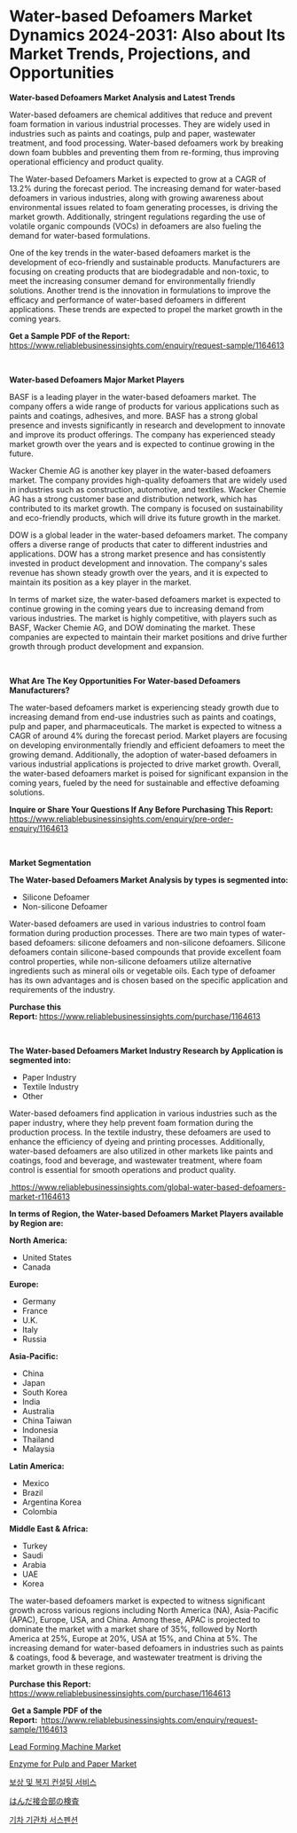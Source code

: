 <p><h1>Water-based Defoamers Market Dynamics 2024-2031: Also about Its Market Trends, Projections, and Opportunities</h1></p><p><strong>Water-based Defoamers Market Analysis and Latest Trends</strong></p>
<p><p>Water-based defoamers are chemical additives that reduce and prevent foam formation in various industrial processes. They are widely used in industries such as paints and coatings, pulp and paper, wastewater treatment, and food processing. Water-based defoamers work by breaking down foam bubbles and preventing them from re-forming, thus improving operational efficiency and product quality.</p><p>The Water-based Defoamers Market is expected to grow at a CAGR of 13.2% during the forecast period. The increasing demand for water-based defoamers in various industries, along with growing awareness about environmental issues related to foam generating processes, is driving the market growth. Additionally, stringent regulations regarding the use of volatile organic compounds (VOCs) in defoamers are also fueling the demand for water-based formulations.</p><p>One of the key trends in the water-based defoamers market is the development of eco-friendly and sustainable products. Manufacturers are focusing on creating products that are biodegradable and non-toxic, to meet the increasing consumer demand for environmentally friendly solutions. Another trend is the innovation in formulations to improve the efficacy and performance of water-based defoamers in different applications. These trends are expected to propel the market growth in the coming years.</p></p>
<p><strong>Get a Sample PDF of the Report:&nbsp;</strong> <a href="https://www.reliablebusinessinsights.com/enquiry/request-sample/1164613">https://www.reliablebusinessinsights.com/enquiry/request-sample/1164613</a></p>
<p>&nbsp;</p>
<p><strong>Water-based Defoamers Major Market Players</strong></p>
<p><p>BASF is a leading player in the water-based defoamers market. The company offers a wide range of products for various applications such as paints and coatings, adhesives, and more. BASF has a strong global presence and invests significantly in research and development to innovate and improve its product offerings. The company has experienced steady market growth over the years and is expected to continue growing in the future.</p><p>Wacker Chemie AG is another key player in the water-based defoamers market. The company provides high-quality defoamers that are widely used in industries such as construction, automotive, and textiles. Wacker Chemie AG has a strong customer base and distribution network, which has contributed to its market growth. The company is focused on sustainability and eco-friendly products, which will drive its future growth in the market.</p><p>DOW is a global leader in the water-based defoamers market. The company offers a diverse range of products that cater to different industries and applications. DOW has a strong market presence and has consistently invested in product development and innovation. The company's sales revenue has shown steady growth over the years, and it is expected to maintain its position as a key player in the market.</p><p>In terms of market size, the water-based defoamers market is expected to continue growing in the coming years due to increasing demand from various industries. The market is highly competitive, with players such as BASF, Wacker Chemie AG, and DOW dominating the market. These companies are expected to maintain their market positions and drive further growth through product development and expansion.</p></p>
<p>&nbsp;</p>
<p><strong>What Are The Key Opportunities For Water-based Defoamers Manufacturers?</strong></p>
<p><p>The water-based defoamers market is experiencing steady growth due to increasing demand from end-use industries such as paints and coatings, pulp and paper, and pharmaceuticals. The market is expected to witness a CAGR of around 4% during the forecast period. Market players are focusing on developing environmentally friendly and efficient defoamers to meet the growing demand. Additionally, the adoption of water-based defoamers in various industrial applications is projected to drive market growth. Overall, the water-based defoamers market is poised for significant expansion in the coming years, fueled by the need for sustainable and effective defoaming solutions.</p></p>
<p><strong>Inquire or Share Your Questions If Any Before Purchasing This Report:</strong> <a href="https://www.reliablebusinessinsights.com/enquiry/pre-order-enquiry/1164613">https://www.reliablebusinessinsights.com/enquiry/pre-order-enquiry/1164613</a></p>
<p>&nbsp;</p>
<p><strong>Market Segmentation</strong></p>
<p><strong>The Water-based Defoamers Market Analysis by types is segmented into:</strong></p>
<p><ul><li>Silicone Defoamer</li><li>Non-silicone Defoamer</li></ul></p>
<p><p>Water-based defoamers are used in various industries to control foam formation during production processes. There are two main types of water-based defoamers: silicone defoamers and non-silicone defoamers. Silicone defoamers contain silicone-based compounds that provide excellent foam control properties, while non-silicone defoamers utilize alternative ingredients such as mineral oils or vegetable oils. Each type of defoamer has its own advantages and is chosen based on the specific application and requirements of the industry.</p></p>
<p><strong>Purchase this Report:&nbsp;</strong><a href="https://www.reliablebusinessinsights.com/purchase/1164613">https://www.reliablebusinessinsights.com/purchase/1164613</a></p>
<p>&nbsp;</p>
<p><strong>The Water-based Defoamers Market Industry Research by Application is segmented into:</strong></p>
<p><ul><li>Paper Industry</li><li>Textile Industry</li><li>Other</li></ul></p>
<p><p>Water-based defoamers find application in various industries such as the paper industry, where they help prevent foam formation during the production process. In the textile industry, these defoamers are used to enhance the efficiency of dyeing and printing processes. Additionally, water-based defoamers are also utilized in other markets like paints and coatings, food and beverage, and wastewater treatment, where foam control is essential for smooth operations and product quality.</p></p>
<p><a href="https://www.reliablebusinessinsights.com/global-water-based-defoamers-market-r1164613">&nbsp;https://www.reliablebusinessinsights.com/global-water-based-defoamers-market-r1164613</a></p>
<p><strong>In terms of Region, the Water-based Defoamers Market Players available by Region are:</strong></p>
<p>
    <p> <strong> North America: </strong>
        <ul>
            <li>United States</li>
            <li>Canada</li>
        </ul>
        </p> 
    <p> <strong> Europe: </strong>
        <ul>
            <li>Germany</li>
            <li>France</li>
            <li>U.K.</li>
            <li>Italy</li>
            <li>Russia</li>
        </ul>
        </p> 
    <p> <strong> Asia-Pacific: </strong>
        <ul>
            <li>China</li>
            <li>Japan</li>
            <li>South Korea</li>
            <li>India</li>
            <li>Australia</li>
            <li>China Taiwan</li>
            <li>Indonesia</li>
            <li>Thailand</li>
            <li>Malaysia</li>
        </ul>
        </p> 
    <p> <strong> Latin America: </strong>
        <ul>
            <li>Mexico</li>
            <li>Brazil</li>
            <li>Argentina Korea</li>
            <li>Colombia</li>
        </ul>
        </p> 
    <p> <strong> Middle East & Africa: </strong>
        <ul>
            <li>Turkey</li>
            <li>Saudi</li>
            <li>Arabia</li>
            <li>UAE</li>
            <li>Korea</li>
        </ul>
    </p>
    </p>
<p><p>The water-based defoamers market is expected to witness significant growth across various regions including North America (NA), Asia-Pacific (APAC), Europe, USA, and China. Among these, APAC is projected to dominate the market with a market share of 35%, followed by North America at 25%, Europe at 20%, USA at 15%, and China at 5%. The increasing demand for water-based defoamers in industries such as paints & coatings, food & beverage, and wastewater treatment is driving the market growth in these regions.</p></p>
<p><strong>Purchase this Report: </strong><a href="https://www.reliablebusinessinsights.com/purchase/1164613">https://www.reliablebusinessinsights.com/purchase/1164613</a></p>
<p>&nbsp;<strong>Get a Sample PDF of the Report:&nbsp;&nbsp;</strong><a href="https://www.reliablebusinessinsights.com/enquiry/request-sample/1164613">https://www.reliablebusinessinsights.com/enquiry/request-sample/1164613</a></p>
<p><strong></strong></p>
<p><p><a href="https://issuu.com/reportprime-2/docs/lead-forming-machine-market-size-2030.pptx">Lead Forming Machine Market</a></p><p><a href="https://github.com/AnnChovey2023/Market-Research-Report-List-1/blob/main/enzyme-for-pulp-and-paper-market.md">Enzyme for Pulp and Paper Market</a></p><p><a href="https://github.com/vsckjg50460/Market-Research-Report-List-2/blob/main/4304136142274.md">보상 및 복지 컨설팅 서비스</a></p><p><a href="https://github.com/DwightHuels1/Market-Research-Report-List-1/blob/main/9983574136752.md">はんだ接合部の検査</a></p><p><a href="https://github.com/akzkkws047661437/Market-Research-Report-List-2/blob/main/2723187142273.md">기차 기관차 서스펜션</a></p></p>
